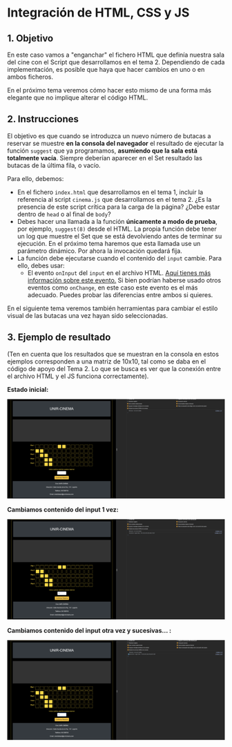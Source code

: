 # Integración de HTML, CSS y JS

## 1. Objetivo
En este caso vamos a "enganchar" el fichero HTML que definía nuestra sala del cine con el Script que desarrollamos en el tema 2.
Dependiendo de cada implementación, es posible que haya que hacer cambios en uno o en ambos ficheros.

En el próximo tema veremos cómo hacer esto mismo de una forma más elegante que no implique alterar el código HTML.

## 2. Instrucciones
El objetivo es que cuando se introduzca un nuevo número de butacas a reservar se muestre **en la consola del navegador** el resultado de ejecutar la función ``suggest`` que ya programamos, **asumiendo que la sala está totalmente vacía**. Siempre deberían aparecer en el Set resultado las butacas de la última fila, o vacío.

Para ello, debemos:
- En el fichero ``index.html`` que desarrollamos en el tema 1, incluir la referencia al script ``cinema.js`` que desarrollamos en el tema 2. ¿Es la presencia  de este script crítica para la carga de la página? ¿Debe estar dentro de ``head`` o al final de ``body``?
- Debes hacer una llamada a la función **únicamente a modo de prueba**, por ejemplo, ``suggest(8)`` desde el HTML. La propia función debe tener un log que muestre el Set que se está devolviendo antes de terminar su ejecución. En el próximo tema haremos que esta llamada use un parámetro dinámico. Por ahora la invocación quedará fija.
- La función debe ejecutarse cuando el contenido del ``input`` cambie. Para ello, debes usar:
    - El evento ``onInput`` del ``input`` en el archivo HTML. [Aquí tienes más información sobre este evento.](https://www.w3schools.com/jsref/event_oninput.asp) Si bien podrían haberse usado otros eventos como ``onChange``, en este caso este evento es el más adecuado. Puedes probar las diferencias entre ambos si quieres.

En el siguiente tema veremos también herramientas para cambiar el estilo visual de las butacas una vez hayan sido seleccionadas.

## 3. Ejemplo de resultado

(Ten en cuenta que los resultados que se muestran en la consola en estos ejemplos corresponden a una matriz de 10x10, tal como se daba en el código de apoyo del Tema 2. Lo que se busca es ver que la conexión entre el archivo HTML y el JS funciona correctamente).

**Estado inicial:**

![](Inicial.png)

**Cambiamos contenido del input 1 vez:**

![](CambioValor_1.png)

**Cambiamos contenido del input otra vez y sucesivas... :**

![](CambioValor_2.png)
